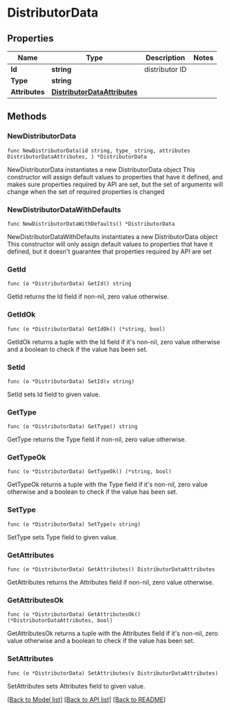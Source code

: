 # DistributorData

## Properties

Name | Type | Description | Notes
------------ | ------------- | ------------- | -------------
**Id** | **string** | distributor ID | 
**Type** | **string** |  | 
**Attributes** | [**DistributorDataAttributes**](DistributorDataAttributes.md) |  | 

## Methods

### NewDistributorData

`func NewDistributorData(id string, type_ string, attributes DistributorDataAttributes, ) *DistributorData`

NewDistributorData instantiates a new DistributorData object
This constructor will assign default values to properties that have it defined,
and makes sure properties required by API are set, but the set of arguments
will change when the set of required properties is changed

### NewDistributorDataWithDefaults

`func NewDistributorDataWithDefaults() *DistributorData`

NewDistributorDataWithDefaults instantiates a new DistributorData object
This constructor will only assign default values to properties that have it defined,
but it doesn't guarantee that properties required by API are set

### GetId

`func (o *DistributorData) GetId() string`

GetId returns the Id field if non-nil, zero value otherwise.

### GetIdOk

`func (o *DistributorData) GetIdOk() (*string, bool)`

GetIdOk returns a tuple with the Id field if it's non-nil, zero value otherwise
and a boolean to check if the value has been set.

### SetId

`func (o *DistributorData) SetId(v string)`

SetId sets Id field to given value.


### GetType

`func (o *DistributorData) GetType() string`

GetType returns the Type field if non-nil, zero value otherwise.

### GetTypeOk

`func (o *DistributorData) GetTypeOk() (*string, bool)`

GetTypeOk returns a tuple with the Type field if it's non-nil, zero value otherwise
and a boolean to check if the value has been set.

### SetType

`func (o *DistributorData) SetType(v string)`

SetType sets Type field to given value.


### GetAttributes

`func (o *DistributorData) GetAttributes() DistributorDataAttributes`

GetAttributes returns the Attributes field if non-nil, zero value otherwise.

### GetAttributesOk

`func (o *DistributorData) GetAttributesOk() (*DistributorDataAttributes, bool)`

GetAttributesOk returns a tuple with the Attributes field if it's non-nil, zero value otherwise
and a boolean to check if the value has been set.

### SetAttributes

`func (o *DistributorData) SetAttributes(v DistributorDataAttributes)`

SetAttributes sets Attributes field to given value.



[[Back to Model list]](../README.md#documentation-for-models) [[Back to API list]](../README.md#documentation-for-api-endpoints) [[Back to README]](../README.md)


